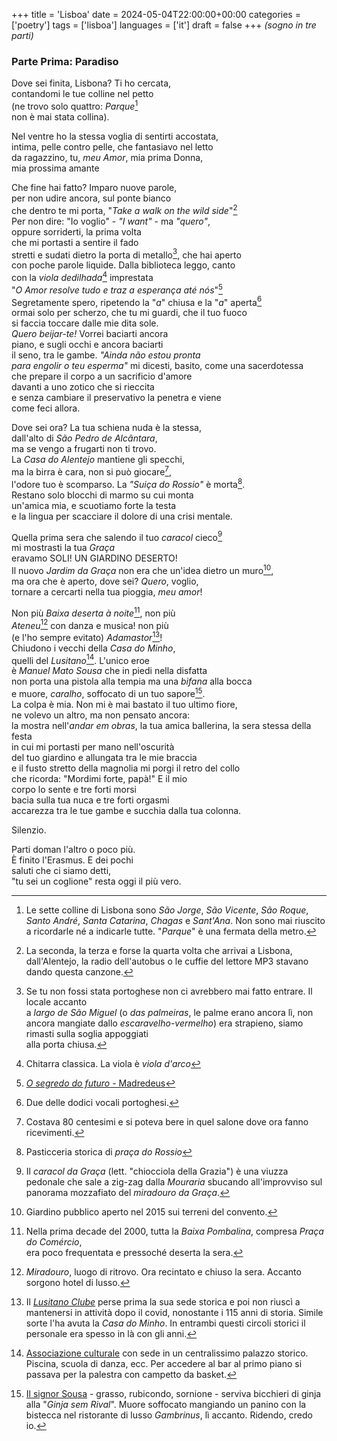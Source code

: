 +++
title = 'Lisboa'
date = 2024-05-04T22:00:00+00:00
categories = ['poetry']
tags = ['lisboa']
languages = ['it']
draft = false
+++
*(sogno in tre parti)*
### Parte Prima: Paradiso  
  
Dove sei finita, Lisbona? Ti ho cercata,    
contandomi le tue colline nel petto    
(ne trovo solo quattro: *Parque*[^1]    
non è mai stata collina).      
  
Nel ventre ho la stessa voglia di sentirti accostata,  
intima, pelle contro pelle, che fantasiavo nel letto  
da ragazzino, tu, *meu Amor*, mia prima Donna,  
mia prossima amante
  
Che fine hai fatto? Imparo nuove parole,  
per non udire ancora, sul ponte bianco  
che dentro te mi porta, "*Take a walk on the wild side*"[^2]  
Per non dire: "Io voglio" - *"I want"* - ma *"quero"*,  
oppure sorriderti, la prima volta  
che mi portasti a sentire il fado  
stretti e sudati dietro la porta di metallo[^3], che hai aperto  
con poche parole liquide. Dalla biblioteca leggo, canto  
con la *viola dedilhada*[^4] imprestata  
"*O Amor resolve tudo e traz a esperança até nós*"[^5]  
Segretamente spero, ripetendo la "*a*" chiusa e la "*a*" aperta[^6]  
ormai solo per scherzo, che tu mi guardi, che il tuo fuoco  
si faccia toccare dalle mie dita sole.  
*Quero beijar-te!* Vorrei baciarti ancora  
piano, e sugli occhi e ancora baciarti  
il seno, tra le gambe. *"Ainda não estou pronta  
para engolir o teu esperma"* mi dicesti, basito, come una sacerdotessa  
che prepare il corpo a un sacrificio d'amore  
davanti a uno zotico che si rieccita  
e senza cambiare il preservativo la penetra e viene  
come feci allora.  
  
Dove sei ora? La tua schiena nuda è la stessa,  
dall'alto di *São Pedro de Alcântara*,  
ma se vengo a frugarti non ti trovo.  
La *Casa do Alentejo* mantiene gli specchi,  
ma la birra è cara, non si può giocare[^7],  
l'odore tuo è scomparso. La *"Suiça do Rossio"* è morta[^8].  
Restano solo blocchi di marmo su cui monta  
un'amica mia, e scuotiamo forte la testa  
e la lingua per scacciare il dolore di una crisi mentale.  

Quella prima sera che salendo il tuo *caracol* cieco[^9]  
mi mostrasti la tua *Graça*  
eravamo SOLI! UN GIARDINO DESERTO!  
Il nuovo *Jardim da Graça* non era che un'idea dietro un muro[^10],  
ma ora che è aperto, dove sei? *Quero*, voglio,  
tornare a cercarti nella tua pioggia, *meu amor*!  

Non più *Baixa deserta à noite*[^11], non più  
*Ateneu*[^12] con danza e musica! non più  
(e l'ho sempre evitato) *Adamastor*[^13]!  
Chiudono i vecchi della *Casa do Minho*,  
quelli del *Lusitano*[^14]. L'unico eroe  
è *Manuel Mato Sousa* che in piedi nella disfatta  
non porta una pistola alla tempia ma una *bifana* alla bocca  
e muore, *caralho*, soffocato di un tuo sapore[^15].  
La colpa è mia. Non mi è mai bastato il tuo ultimo fiore,  
ne volevo un altro, ma non pensato ancora:  
la mostra nell'*andar em obras*, la tua amica ballerina, la sera stessa della festa  
in cui mi portasti per mano nell'oscurità  
del tuo giardino e allungata tra le mie braccia  
e il fusto stretto della magnolia mi porgi il retro del collo  
che ricorda: "Mordimi forte, papà!" E il mio  
corpo lo sente e tre forti morsi  
bacia sulla tua nuca e tre forti orgasmi  
accarezza tra le tue gambe e succhia dalla tua colonna.  

Silenzio.  

Parti doman l'altro o poco più.  
È finito l'Erasmus. E dei pochi  
saluti che ci siamo detti,  
"tu sei un coglione" resta oggi il più vero.  


[^1]: Le sette colline di Lisbona sono *São Jorge*, *São Vicente*, *São Roque*, *Santo André*, *Santa Catarina*, *Chagas* e *Sant'Ana*. Non sono mai riuscito a ricordarle né a indicarle tutte. "*Parque*" è una fermata della metro.
[^2]:La seconda, la terza e forse la quarta volta che arrivai a Lisbona, dall'Alentejo,
la radio dell'autobus o le cuffie del lettore MP3 stavano dando questa canzone.
[^3]:Se tu non fossi stata portoghese non ci avrebbero mai fatto entrare. Il locale accanto   
a *largo de São Miguel* (o *das palmeiras*, le palme erano ancora lì, non ancora mangiate dallo *escaravelho-vermelho*) era strapieno, siamo rimasti sulla soglia appoggiati  
alla porta chiusa.
[^4]: Chitarra classica. La viola è *viola d'arco*
[^5]: [*O segredo do futuro* - Madredeus](https://www.youtube.com/watch?v=QySx1AW_hks)
[^6]: Due delle dodici vocali portoghesi.
[^7]:Costava 80 centesimi e si poteva bere in quel salone dove ora fanno ricevimenti.  
[^8]:Pasticceria storica di *praça do Rossio*  
[^9]:Il *caracol da Graça* (lett. "chiocciola della Grazia") è una viuzza pedonale che sale a zig-zag dalla *Mouraria* sbucando all'improvviso sul panorama mozzafiato del *miradouro da Graça*.  
[^10]:Giardino pubblico aperto nel 2015 sui terreni del convento.   
[^11]:Nella prima decade del 2000, tutta la *Baixa Pombalina*, compresa *Praça do Comércio*,  
era poco frequentata e pressoché deserta la sera.  
[^12]:*Miradouro*, luogo di ritrovo. Ora recintato e chiuso la sera. Accanto sorgono hotel di lusso.  
[^13]:Il [*Lusitano Clube*](https://www.publico.pt/2020/08/26/local/noticia/lusitano-fecha-sede-ocupava-ha-apenas-tres-anos-1929385) perse prima la sua sede storica e poi non riuscì a mantenersi in attività dopo il covid, nonostante i 115 anni di storia. Simile sorte l'ha avuta la *Casa do Minho*. In entrambi questi circoli storici il personale era spesso in là con gli anni.  
[^14]: [Associazione culturale](https://pt.wikipedia.org/wiki/Ateneu_Comercial_de_Lisboa) con sede in un centralissimo palazzo storico. Piscina, scuola di danza, ecc. Per accedere al bar al primo piano si
passava per la palestra con campetto da basket.
[^15]:[Il signor Sousa](https://www.cmjornal.pt/portugal/detalhe/morre-sufocado-em-restaurante-de-luxo) - grasso, rubicondo, sornione - serviva bicchieri di ginja alla "*Ginja sem Rival*". Muore soffocato mangiando un panino con la bistecca nel ristorante di lusso *Gambrinus*, lì accanto. Ridendo, credo io.  


